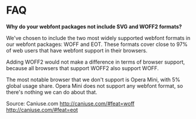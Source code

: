 # FAQ

**Why do your webfont packages not include SVG and WOFF2 formats?**

We've chosen to include the two most widely supported webfont formats in our webfont packages: WOFF and EOT. These formats cover close to 97% of web users that have webfont support in their browsers.

Adding WOFF2 would not make a difference in terms of browser support, because all browsers that support WOFF2 also support WOFF.

The most notable browser that we don't support is Opera Mini, with 5% global usage share. Opera Mini does not support any webfont format, so there's nothing we can do about that.

Source: Caniuse.com
http://caniuse.com/#feat=woff
http://caniuse.com/#feat=eot
